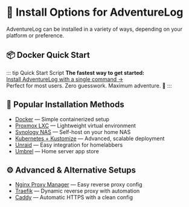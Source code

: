 # 🚀 Install Options for AdventureLog

AdventureLog can be installed in a variety of ways, depending on your platform or preference.

## 📦 Docker Quick Start

::: tip Quick Start Script
**The fastest way to get started:**  
[Install AdventureLog with a single command →](quick_start.md)  
Perfect for most users. Zero guesswork. Maximum adventure. 🚀
:::

## 🐳 Popular Installation Methods

- [Docker](docker.md) — Simple containerized setup
- [Proxmox LXC](proxmox_lxc.md) — Lightweight virtual environment
- [Synology NAS](synology_nas.md) — Self-host on your home NAS
- [Kubernetes + Kustomize](kustomize.md) — Advanced, scalable deployment
- [Unraid](unraid.md) — Easy integration for homelabbers
- [Umbrel](https://apps.umbrel.com/app/adventurelog) — Home server app store

## ⚙️ Advanced & Alternative Setups

- [Nginx Proxy Manager](nginx_proxy_manager.md) — Easy reverse proxy config
- [Traefik](traefik.md) — Dynamic reverse proxy with automation
- [Caddy](caddy.md) — Automatic HTTPS with a clean config
